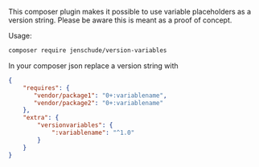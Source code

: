 This composer plugin makes it possible to use variable placeholders as a version string. Please be aware this is meant
as a proof of concept.

Usage:

```sh
composer require jenschude/version-variables
```

In your composer json replace a version string with

```json
{
    "requires": {
       "vendor/package1": "0+:variablename",
       "vendor/package2": "0+:variablename"
    },
    "extra": {
        "versionvariables": {
            ":variablename": "^1.0"
        }
    }
}
```
